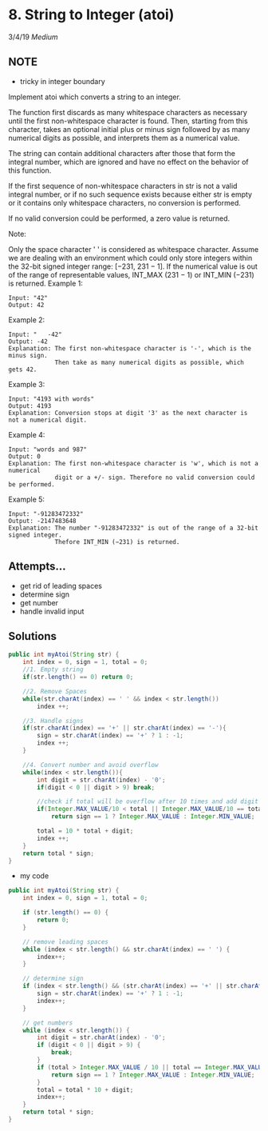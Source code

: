 # 8. String to Integer (atoi)
3/4/19
*Medium*

## NOTE
- tricky in integer boundary

Implement atoi which converts a string to an integer.

The function first discards as many whitespace characters as necessary until the first non-whitespace character is found. Then, starting from this character, takes an optional initial plus or minus sign followed by as many numerical digits as possible, and interprets them as a numerical value.

The string can contain additional characters after those that form the integral number, which are ignored and have no effect on the behavior of this function.

If the first sequence of non-whitespace characters in str is not a valid integral number, or if no such sequence exists because either str is empty or it contains only whitespace characters, no conversion is performed.

If no valid conversion could be performed, a zero value is returned.

Note:

Only the space character ' ' is considered as whitespace character.
Assume we are dealing with an environment which could only store integers within the 32-bit signed integer range: [−231,  231 − 1]. If the numerical value is out of the range of representable values, INT_MAX (231 − 1) or INT_MIN (−231) is returned.
Example 1:
```
Input: "42"
Output: 42
```
Example 2:
```
Input: "   -42"
Output: -42
Explanation: The first non-whitespace character is '-', which is the minus sign.
             Then take as many numerical digits as possible, which gets 42.
```
Example 3:
```
Input: "4193 with words"
Output: 4193
Explanation: Conversion stops at digit '3' as the next character is not a numerical digit.
```
Example 4:
```
Input: "words and 987"
Output: 0
Explanation: The first non-whitespace character is 'w', which is not a numerical
             digit or a +/- sign. Therefore no valid conversion could be performed.
```
Example 5:
```
Input: "-91283472332"
Output: -2147483648
Explanation: The number "-91283472332" is out of the range of a 32-bit signed integer.
             Thefore INT_MIN (−231) is returned.
```

## Attempts...
- get rid of leading spaces
- determine sign
- get number
- handle invalid input

## Solutions
```Java
public int myAtoi(String str) {
    int index = 0, sign = 1, total = 0;
    //1. Empty string
    if(str.length() == 0) return 0;

    //2. Remove Spaces
    while(str.charAt(index) == ' ' && index < str.length())
        index ++;

    //3. Handle signs
    if(str.charAt(index) == '+' || str.charAt(index) == '-'){
        sign = str.charAt(index) == '+' ? 1 : -1;
        index ++;
    }

    //4. Convert number and avoid overflow
    while(index < str.length()){
        int digit = str.charAt(index) - '0';
        if(digit < 0 || digit > 9) break;

        //check if total will be overflow after 10 times and add digit
        if(Integer.MAX_VALUE/10 < total || Integer.MAX_VALUE/10 == total && Integer.MAX_VALUE %10 < digit)
            return sign == 1 ? Integer.MAX_VALUE : Integer.MIN_VALUE;

        total = 10 * total + digit;
        index ++;
    }
    return total * sign;
}
```

- my code
```Java
public int myAtoi(String str) {
    int index = 0, sign = 1, total = 0;

    if (str.length() == 0) {
        return 0;
    }

    // remove leading spaces
    while (index < str.length() && str.charAt(index) == ' ') {
        index++;
    }

    // determine sign
    if (index < str.length() && (str.charAt(index) == '+' || str.charAt(index) == '-')) {
        sign = str.charAt(index) == '+' ? 1 : -1;
        index++;
    }

    // get numbers
    while (index < str.length()) {
        int digit = str.charAt(index) - '0';
        if (digit < 0 || digit > 9) {
            break;
        }
        if (total > Integer.MAX_VALUE / 10 || total == Integer.MAX_VALUE / 10 && digit > Integer.MAX_VALUE % 10) {
            return sign == 1 ? Integer.MAX_VALUE : Integer.MIN_VALUE;
        }
        total = total * 10 + digit;
        index++;
    }
    return total * sign;
}

```
